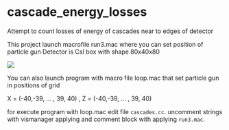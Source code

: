 # cascade_energy_losses
Attempt to count losses of energy of cascades near to edges of detector

This project launch macrofile run3.mac where you can set position of particle gun
Detector is CsI box with shape 80x40x80


![](https://github.com/DenDenMushi999/cascade_energy_losses/edit/wsl_branch2/procces_and_geometry.jpg)


You can also launch program with macro file loop.mac that set particle gun in positions of grid 
            
X = (-40,-39, ... , 39, 40)  ,  Z = (-40,-39, ... , 39, 40)

for execute program with loop.mac edit file `cascades.cc`.  uncomment strings with vismanager applying and comment block with applying `run3.mac`. 
